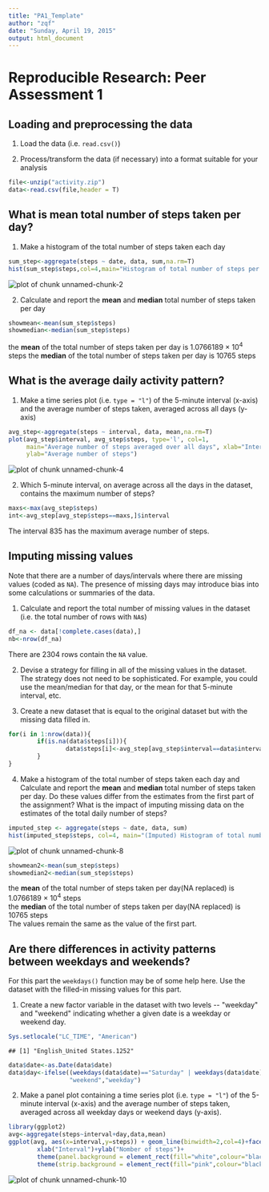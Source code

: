 ```yaml
---
title: "PA1_Template"
author: "zqf"
date: "Sunday, April 19, 2015"
output: html_document
---
```


# Reproducible Research: Peer Assessment 1


## Loading and preprocessing the data

1. Load the data (i.e. `read.csv()`)

2. Process/transform the data (if necessary) into a format suitable for your analysis


```r
file<-unzip("activity.zip")
data<-read.csv(file,header = T)
```


## What is mean total number of steps taken per day?

1. Make a histogram of the total number of steps taken each day


```r
sum_step<-aggregate(steps ~ date, data, sum,na.rm=T)
hist(sum_step$steps,col=4,main="Histogram of total number of steps per day", xlab="Total number of steps in a day")
```

![plot of chunk unnamed-chunk-2](figure/unnamed-chunk-2-1.png) 

2. Calculate and report the **mean** and **median** total number of steps taken per day

```r
showmean<-mean(sum_step$steps)
showmedian<-median(sum_step$steps)
```
the **mean** of the total number of steps taken per day is 1.0766189 &times; 10<sup>4</sup> steps
the **median** of the total number of steps taken per day is 10765 steps

## What is the average daily activity pattern?

1. Make a time series plot (i.e. `type = "l"`) of the 5-minute interval (x-axis) and the average number of steps taken, averaged across all days (y-axis)

```r
avg_step<-aggregate(steps ~ interval, data, mean,na.rm=T)
plot(avg_step$interval, avg_step$steps, type='l', col=1, 
     main="Average number of steps averaged over all days", xlab="Interval", 
     ylab="Average number of steps")
```

![plot of chunk unnamed-chunk-4](figure/unnamed-chunk-4-1.png) 

2. Which 5-minute interval, on average across all the days in the dataset, contains the maximum number of steps?

```r
maxs<-max(avg_step$steps)
int<-avg_step[avg_step$steps==maxs,]$interval
```
The interval 835 has the maximum average number of steps.

## Imputing missing values

Note that there are a number of days/intervals where there are missing
values (coded as `NA`). The presence of missing days may introduce
bias into some calculations or summaries of the data.

1. Calculate and report the total number of missing values in the dataset (i.e. the total number of rows with `NA`s)


```r
df_na <- data[!complete.cases(data),]
nb<-nrow(df_na)
```

There are 2304 rows contain the `NA` value.

2. Devise a strategy for filling in all of the missing values in the dataset. The strategy does not need to be sophisticated. For example, you could use the mean/median for that day, or the mean for that 5-minute interval, etc.

3. Create a new dataset that is equal to the original dataset but with the missing data filled in.


```r
for(i in 1:nrow(data)){
        if(is.na(data$steps[i])){
                data$steps[i]<-avg_step[avg_step$interval==data$interval[i],]$steps
        }
}
```

4. Make a histogram of the total number of steps taken each day and Calculate and report the **mean** and **median** total number of steps taken per day. Do these values differ from the estimates from the first part of the assignment? What is the impact of imputing missing data on the estimates of the total daily number of steps?


```r
imputed_step <- aggregate(steps ~ date, data, sum)
hist(imputed_step$steps, col=4, main="(Imputed) Histogram of total number of steps per day", xlab="Total number of steps in a day")
```

![plot of chunk unnamed-chunk-8](figure/unnamed-chunk-8-1.png) 

```r
showmean2<-mean(sum_step$steps)
showmedian2<-median(sum_step$steps)
```
the **mean** of the total number of steps taken per day(NA replaced) is 1.0766189 &times; 10<sup>4</sup> steps  
the **median** of the total number of steps taken per day(NA replaced) is 10765 steps  
The values remain the same as the value of the first part.

## Are there differences in activity patterns between weekdays and weekends?

For this part the `weekdays()` function may be of some help here. Use
the dataset with the filled-in missing values for this part.

1. Create a new factor variable in the dataset with two levels -- "weekday" and "weekend" indicating whether a given date is a weekday or weekend day.


```r
Sys.setlocale("LC_TIME", "American")
```

```
## [1] "English_United States.1252"
```

```r
data$date<-as.Date(data$date)
data$day<-ifelse((weekdays(data$date)=="Saturday" | weekdays(data$date)== "Sunday"),
                 "weekend","weekday")
```

2. Make a panel plot containing a time series plot (i.e. `type = "l"`) of the 5-minute interval (x-axis) and the average number of steps taken, averaged across all weekday days or weekend days (y-axis).


```r
library(ggplot2)
avg<-aggregate(steps~interval+day,data,mean)
ggplot(avg, aes(x=interval,y=steps)) + geom_line(binwidth=2,col=4)+facet_wrap(~ day,ncol=1)+
        xlab("Interval")+ylab("Nomber of steps")+
        theme(panel.background = element_rect(fill="white",colour="black"),panel.grid.minor = element_blank())+
        theme(strip.background = element_rect(fill="pink",colour="black"))
```

![plot of chunk unnamed-chunk-10](figure/unnamed-chunk-10-1.png) 
